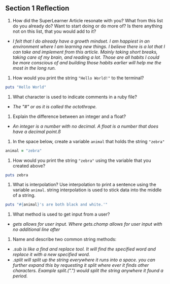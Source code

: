 ## Section 1 Reflection

1. How did the SuperLearner Article resonate with you? What from this list do you already do? Want to start doing or do more of? Is there anything not on this list, that you would add to it?

* *I felt that I do already have a growth mindset. I am happiest in an environment where I am learning new things. I believe there is a lot that I can take and implement from this article. Mainly taking short breaks, taking care of my brain, and reading a lot. Those are all habits I could be more conscious of and building those habits earlier will help me the most in the long run.*

1. How would you print the string `"Hello World!"` to the terminal?

```ruby
puts "Hello World"
```

1. What character is used to indicate comments in a ruby file?

* *The "#" or as it is called the octothrope.*

1. Explain the difference between an integer and a float?

* *An integer is a number with no decimal. A float is a number that does have a decimal point.ß*

1. In the space below, create a variable `animal` that holds the string `"zebra"`

```ruby
animal = "zebra"
```

1. How would you print the string `"zebra"` using the variable that you created above?

```ruby
puts zebra
```

1. What is interpolation? Use interpolation to print a sentence using the variable `animal`.
string interpolation is used to stick data into the middle of a string.

```ruby
puts "#{animal}'s are both black and white.'"
```

1. What method is used to get input from a user?
* *gets allows for user input. Where gets.chomp allows for user input with no additional line after*
1. Name and describe two common string methods:
* *.sub is like a find and replace tool. It will find the specified word and replace it with a new specified word.*
* *.split will split up the string everywhere it runs into a space. you can further expand this by requesting it split where ever it finds other characters. Example split.(".") would split the string anywhere it found a period.*
